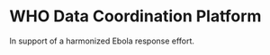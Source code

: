 WHO Data Coordination Platform
==============================

In support of a harmonized Ebola response effort.
